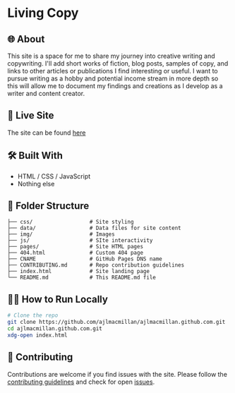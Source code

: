 # Living Copy

## 🌐 About

This site is a space for me to share my journey into creative writing and copywriting.
I'll add short works of fiction, blog posts, samples of copy, and links to other articles
or publications I find interesting or useful. I want to pursue writing as a hobby and
potential income stream in more depth so this will allow me to document my findings and
creations as I develop as a writer and content creator.

## 🚀 Live Site

The site can be found [here](https://www.livingcopy.uk/)

## 🛠️ Built With

-   HTML / CSS / JavaScript
-   Nothing else

## 📁 Folder Structure

```text
├── css/                  # Site styling
├── data/                 # Data files for site content
├── img/                  # Images
├── js/                   # SIte interactivity
├── pages/                # Site HTML pages
├── 404.html              # Custom 404 page
├── CNAME                 # GitHub Pages DNS name
├── CONTRIBUTING.md       # Repo contribution guidelines
├── index.html            # Site landing page
└── README.md             # This README.md file
```

## 🧑‍💻 How to Run Locally

```bash
# Clone the repo
git clone https://github.com/ajlmacmillan/ajlmacmillan.github.com.git
cd ajlmacmillan.github.com.git
xdg-open index.html
```

## 🙌 Contributing

Contributions are welcome if you find issues with the site. Please follow the [contributing guidelines](https://github.com/ajlmacmillan/ajlmacmillan.github.com/blob/main/CONTRIBUTING.md) and check for open [issues](https://github.com/ajlmacmillan/ajlmacmillan.github.com/issues).
